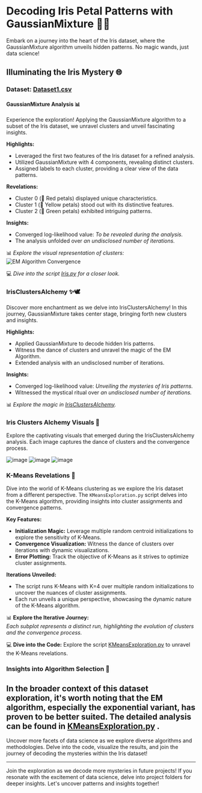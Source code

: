 # Decoding Iris Petal Patterns with GaussianMixture 🌸✨

Embark on a journey into the heart of the Iris dataset, where the GaussianMixture algorithm unveils hidden patterns. No magic wands, just data science!

## Illuminating the Iris Mystery 🌐

### Dataset: [Dataset1.csv](https://github.com/snigdhab7/Magical-Iris-GaussianMixture/blob/main/Dataset1.csv)

#### GaussianMixture Analysis 📊

Experience the exploration! Applying the GaussianMixture algorithm to a subset of the Iris dataset, we unravel clusters and unveil fascinating insights.

**Highlights:**
- Leveraged the first two features of the Iris dataset for a refined analysis.
- Utilized GaussianMixture with 4 components, revealing distinct clusters.
- Assigned labels to each cluster, providing a clear view of the data patterns.

**Revelations:**
- Cluster 0 (🔴 Red petals) displayed unique characteristics.
- Cluster 1 (💛 Yellow petals) stood out with its distinctive features.
- Cluster 2 (💚 Green petals) exhibited intriguing patterns.

**Insights:**
- Converged log-likelihood value: *To be revealed during the analysis.*
- The analysis unfolded over *an undisclosed number of iterations.*

📊 *Explore the visual representation of clusters:* <br/>
![EM Algorithm Convergence](https://user-images.githubusercontent.com/62890614/233840589-a49a7481-d081-47fc-a9df-0eb0e6a71350.png)

💻 *Dive into the script [Iris.py](https://github.com/snigdhab7/Magical-Iris-GaussianMixture/blob/main/Iris.py) for a closer look.*

### IrisClustersAlchemy ✨🕊️

Discover more enchantment as we delve into IrisClustersAlchemy! In this journey, GaussianMixture takes center stage, bringing forth new clusters and insights.

**Highlights:**
- Applied GaussianMixture to decode hidden Iris patterns.
- Witness the dance of clusters and unravel the magic of the EM Algorithm.
- Extended analysis with an undisclosed number of iterations.

**Insights:**
- Converged log-likelihood value: *Unveiling the mysteries of Iris patterns.*
- Witnessed the mystical ritual over *an undisclosed number of iterations.*

📊 *Explore the magic in [IrisClustersAlchemy](https://github.com/snigdhab7/Iris-Gaussian-Clusters/blob/main/IrisClustersAlchem.py).*

### Iris Clusters Alchemy Visuals 📸

Explore the captivating visuals that emerged during the IrisClustersAlchemy analysis. Each image captures the dance of clusters and the convergence process.

  ![image](https://user-images.githubusercontent.com/62890614/233840691-a2750217-4bee-470e-982f-6bd33ded6b07.png)
  ![image](https://user-images.githubusercontent.com/62890614/233840719-8f86dc65-1fe6-46a7-9e95-bea032b85883.png)
  ![image](https://user-images.githubusercontent.com/62890614/233840734-b419dd11-58b6-45d6-b267-52f3cd2619e5.png)
  

### K-Means Revelations 🎯

Dive into the world of K-Means clustering as we explore the Iris dataset from a different perspective. The `KMeansExploration.py` script delves into the K-Means algorithm, providing insights into cluster assignments and convergence patterns.

**Key Features:**
- **Initialization Magic:** Leverage multiple random centroid initializations to explore the sensitivity of K-Means.
- **Convergence Visualization:** Witness the dance of clusters over iterations with dynamic visualizations.
- **Error Plotting:** Track the objective of K-Means as it strives to optimize cluster assignments.

**Iterations Unveiled:**
- The script runs K-Means with K=4 over multiple random initializations to uncover the nuances of cluster assignments.
- Each run unveils a unique perspective, showcasing the dynamic nature of the K-Means algorithm.

📊 **Explore the Iterative Journey:**
<br/>
*Each subplot represents a distinct run, highlighting the evolution of clusters and the convergence process.*

💻 **Dive into the Code:**
Explore the script [KMeansExploration.py](https://github.com/snigdhab7/Iris-Gaussian-Clusters/blob/main/KMeansExploration.py) to unravel the K-Means revelations.

### Insights into Algorithm Selection 🧠

In the broader context of this dataset exploration, it's worth noting that the EM algorithm, especially the exponential variant, has proven to be better suited. The detailed analysis can be found in [KMeansExploration.py](https://github.com/snigdhab7/Iris-Gaussian-Clusters/blob/main/KMeansExploration.py) .
---

Uncover more facets of data science as we explore diverse algorithms and methodologies. Delve into the code, visualize the results, and join the journey of decoding the mysteries within the Iris dataset!

---

Join the exploration as we decode more mysteries in future projects! If you resonate with the excitement of data science, delve into project folders for deeper insights. Let's uncover patterns and insights together!
